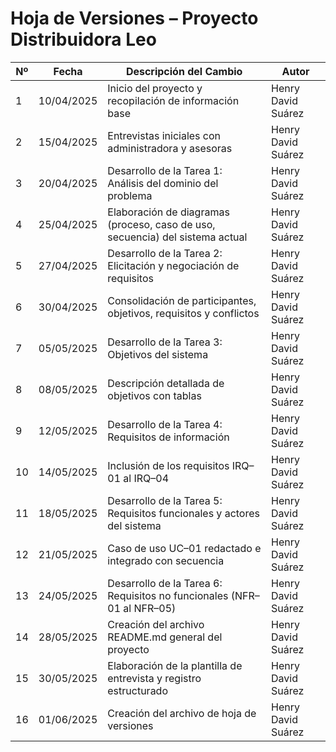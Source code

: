 # Hoja de Versiones – Proyecto Distribuidora Leo

| Nº | Fecha      | Descripción del Cambio                                                        | Autor              |
| -- | ---------- | ----------------------------------------------------------------------------- | ------------------ |
| 1  | 10/04/2025 | Inicio del proyecto y recopilación de información base                        | Henry David Suárez |
| 2  | 15/04/2025 | Entrevistas iniciales con administradora y asesoras                           | Henry David Suárez |
| 3  | 20/04/2025 | Desarrollo de la Tarea 1: Análisis del dominio del problema                   | Henry David Suárez |
| 4  | 25/04/2025 | Elaboración de diagramas (proceso, caso de uso, secuencia) del sistema actual | Henry David Suárez |
| 5  | 27/04/2025 | Desarrollo de la Tarea 2: Elicitación y negociación de requisitos             | Henry David Suárez |
| 6  | 30/04/2025 | Consolidación de participantes, objetivos, requisitos y conflictos            | Henry David Suárez |
| 7  | 05/05/2025 | Desarrollo de la Tarea 3: Objetivos del sistema                               | Henry David Suárez |
| 8  | 08/05/2025 | Descripción detallada de objetivos con tablas                                 | Henry David Suárez |
| 9  | 12/05/2025 | Desarrollo de la Tarea 4: Requisitos de información                           | Henry David Suárez |
| 10 | 14/05/2025 | Inclusión de los requisitos IRQ–01 al IRQ–04                                  | Henry David Suárez |
| 11 | 18/05/2025 | Desarrollo de la Tarea 5: Requisitos funcionales y actores del sistema        | Henry David Suárez |
| 12 | 21/05/2025 | Caso de uso UC–01 redactado e integrado con secuencia                         | Henry David Suárez |
| 13 | 24/05/2025 | Desarrollo de la Tarea 6: Requisitos no funcionales (NFR–01 al NFR–05)        | Henry David Suárez |
| 14 | 28/05/2025 | Creación del archivo README.md general del proyecto                           | Henry David Suárez |
| 15 | 30/05/2025 | Elaboración de la plantilla de entrevista y registro estructurado             | Henry David Suárez |
| 16 | 01/06/2025 | Creación del archivo de hoja de versiones                                     | Henry David Suárez |
